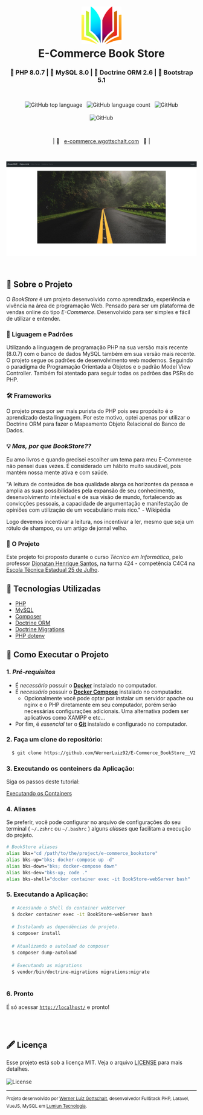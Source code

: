 <h1 align="center">
    <img alt="Logo" src=".github/img/logo.png" height="100px" />
    <br>E-Commerce Book Store<br/>
</h1>
<h3 align="center">
  🐘 PHP 8.0.7 | 🐬 MySQL 8.0 | 🎲 Doctrine ORM 2.6 | 🎨 Bootstrap 5.1
</h3>

<br/>

<p align="center">
    <img alt="GitHub top language" src="https://img.shields.io/github/languages/top/WernerLuiz92/E-Commerce_BookStore__V2?style=for-the-badge">
    &nbsp;&nbsp;<img alt="GitHub language count" src="https://img.shields.io/github/languages/count/WernerLuiz92/E-Commerce_BookStore__V2?style=for-the-badge">
    &nbsp;&nbsp;<img alt="GitHub" src="https://img.shields.io/github/license/WernerLuiz92/E-Commerce_BookStore__V2?style=for-the-badge"><br/><br/>
    <img alt="GitHub" src="https://img.shields.io/github/v/tag/WernerLuiz92/E-Commerce_BookStore__V2?style=for-the-badge"><br/>
</p>
<br/>
<p align="center">
    &nbsp;&nbsp;&nbsp;| 🔗&nbsp;&nbsp;&nbsp;<a href="http://e-commerce.wgottschalt.com">e-commerce.wgottschalt.com</a>&nbsp;&nbsp;&nbsp;🔗 |&nbsp;&nbsp;&nbsp;
</p>
<br/>
<p align="center">
    <img alt="Home Page" src=".github/img/HomePage_Screen.jpeg" />
<p>
<br/>

## 📝 Sobre o Projeto

O _BookStore_ é um projeto desenvolvido como aprendizado, experiência e vivência na área de programação Web. Pensado para ser um plataforma de vendas online do tipo _E-Commerce_. Desenvolvido para ser simples e fácil de utilizar e entender.

### 📌 Liguagem e Padrões

Utilizando a linguagem de programação PHP na sua versão mais recente (8.0.7) com o banco de dados MySQL também em sua versão mais recente. O projeto segue os padrões de desenvolvimento web modernos. Seguindo o paradigma de Programação Orientada a Objetos e o padrão Model View Controller. Também foi atentado para seguir todas os padrões das PSRs do PHP.

### 🛠 Frameworks

O projeto preza por ser mais purista do PHP pois seu propósito é o aprendizado desta linguagem. Por este motivo, optei apenas por utilizar o Doctrine ORM para fazer o Mapeamento Objeto Relacional do Banco de Dados.

### 💡 _Mas, por que BookStore??_

Eu amo livros e quando precisei escolher um tema para meu E-Commerce não pensei duas vezes. É considerado um hábito muito saudável, pois mantém nossa mente ativa e com saúde.

"A leitura de conteúdos de boa qualidade alarga os horizontes da pessoa e amplia as suas possibilidades pela expansão de seu conhecimento, desenvolvimento intelectual e de sua visão de mundo, fortalecendo as convicções pessoais, a capacidade de argumentação e manifestação de opiniões com utilização de um vocabulário mais rico." - Wikipédia

Logo devemos incentivar a leitura, nos incentivar a ler, mesmo que seja um rótulo de shampoo, ou um artigo de jornal velho.

### 📝 O Projeto

Este projeto foi proposto durante o curso _Técnico em Informática_, pelo professor [Dionatan Henrique Santos](#), na turma 424 - competência C4C4 na [Escola Técnica Estadual 25 de Julho](https://escola25dejulho.com.br/tecnico.php?id=1).

## 🧰 Tecnologias Utilizadas

- [PHP](https://www.php.net/)
- [MySQL](https://www.mysql.com/)
- [Composer](https://getcomposer.org/)
- [Doctrine ORM](https://www.doctrine-project.org/projects/orm.html)
- [Doctrine Migrations](https://www.doctrine-project.org/projects/migrations.html)
- [PHP dotenv](https://github.com/vlucas/phpdotenv)

## 🚀 Como Executar o Projeto

### 1. _Pré-requisitos_

  - É _necessário_ possuir o **[Docker](https://www.docker.com/)** instalado no computador.
  - É _necessário_ possuir o **[Docker Compose](https://docs.docker.com/compose/install/)** instalado no computador.
    - Opcionalmente você pode optar por instalar um servidor apache ou nginx e o PHP diretamente em seu computador, porém serão necessárias configurações adicionais. Uma alternativa podem ser aplicativos como XAMPP e etc...
  - Por fim, é _essencial_ ter o **[Git](https://git-scm.com/)** instalado e configurado no computador.

### 2. Faça um clone do repositório:

```sh
  $ git clone https://github.com/WernerLuiz92/E-Commerce_BookStore__V2.git
```

### 3. Executando os conteiners da Aplicação:

Siga os passos deste tutorial:
    
[Executando os Containers](.github/docs/containers.md)

### 4. Aliases 

Se preferir, você pode configurar no arquivo de configurações do seu terminal ( `~/.zshrc` ou `~/.bashrc` ) alguns _aliases_ que facilitam a execução do projeto.

```sh
# BookStore aliases
alias bks="cd /path/to/the/project/e-commerce_bookstore"
alias bks-up="bks; docker-compose up -d"
alias bks-down="bks; docker-compose down"
alias bks-dev="bks-up; code ."
alias bks-shell="docker container exec -it BookStore-webServer bash"
```

### 5. Executando a Aplicação:
    
```sh
  # Acessando o Shell do container webServer
  $ docker container exec -it BookStore-webServer bash
 
  # Instalando as dependências do projeto.
  $ composer install
    
  # Atualizando o autoload do composer
  $ composer dump-autoload

  # Executando as migrations
  $ vendor/bin/doctrine-migrations migrations:migrate
    
```

### 6. Pronto
    
É só acessar [`http://localhost/`](http://localhost/) e pronto!
    
<br/><br/>
    
## 🖋 Licença

Esse projeto está sob a licença MIT. Veja o arquivo [LICENSE](LICENSE) para mais detalhes. <br/><br/>
<img alt="License" src="https://img.shields.io/github/license/WernerLuiz92/E-Commerce_BookStore__V2?style=for-the-badge">

---

<sup>Projeto desenvolvido por [Werner Luiz Gottschalt](https://www.linkedin.com/in/werner-gottschalt/), desenvolvedor FullStack PHP, Laravel, VueJS, MySQL em [Lumiun Tecnologia](https://www.lumiun.com).</sup>
